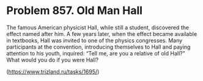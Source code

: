# Problem 857. Old Man Hall 

The famous American physicist Hall, while still a student, discovered the effect named after him. A few years later, when the effect became available in textbooks, Hall was invited to one of the physics congresses. Many participants at the convention, introducing themselves to Hall and paying attention to his youth, inquired: “Tell me, are you a relative of old Hall?” What would you do if you were Hall?

(https://www.trizland.ru/tasks/1695/)